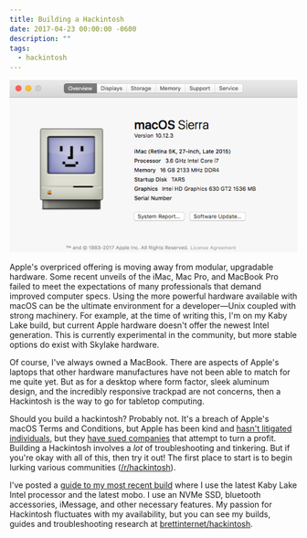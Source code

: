 ```yaml
---
title: Building a Hackintosh
date: 2017-04-23 00:00:00 -0600
description: ""
tags:
  - hackintosh
---
```


![system-info](./system-info.png)

Apple's overpriced offering is moving away from modular, upgradable hardware. Some recent unveils of the iMac, Mac Pro, and MacBook Pro failed to meet the expectations of many professionals that demand improved computer specs. Using the more powerful hardware available with macOS can be the ultimate environment for a developer—Unix coupled with strong machinery. For example, at the time of writing this, I'm on my Kaby Lake build, but current Apple hardware doesn't offer the newest Intel generation. This is currently experimental in the community, but more stable options do exist with Skylake hardware.

Of course, I've always owned a MacBook. There are aspects of Apple's laptops that other hardware manufactures have not been able to match for me quite yet. But as for a desktop where form factor, sleek aluminum design, and the incredibly responsive trackpad are not concerns, then a Hackintosh is the way to go for tabletop computing.

Should you build a hackintosh? Probably not. It's a breach of Apple's macOS Terms and Conditions, but Apple has been kind and [hasn't litigated individuals](https://www.reddit.com/r/hackintosh/comments/2ek35g/is_it_technically_illegal/), but they [have sued companies](https://en.wikipedia.org/wiki/Psystar_Corporation) that attempt to turn a profit. Building a Hackintosh involves a _lot_ of troubleshooting and tinkering. But if you're okay with all of this, then try it out! The first place to start is to begin lurking various communities ([/r/hackintosh](https://reddit.com/r/hackintosh)).

I've posted a [guide to my most recent build](https://github.com/brettinternet/hackintosh/blob/8788216554bf169d0f7eff2581ab372e14ce3b2b/docs/setup.md) where I use the latest Kaby Lake Intel processor and the latest mobo. I use an NVMe SSD, bluetooth accessories, iMessage, and other necessary features. My passion for Hackintosh fluctuates with my availability, but you can see my builds, guides and troubleshooting research at [brettinternet/hackintosh](https://github.com/brettinternet/hackintosh).
